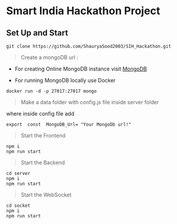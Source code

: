 # Smart India Hackathon Project

## Set Up and Start

```
git clone https://github.com/ShauryaSood2003/SIH_Hackathon.git
```

> Create a mongoDB url :

 - For creating  Online MongoDB instance visit [MongoDB](https://www.mongodb.com/)
 
 - For running MongoDB locally use Docker 
 ```
 docker run -d -p 27017:27017 mongo
 ```
 > Make a data folder with config.js file inside server folder
 
  where inside config file add 
 ```
 export  const  MongoDB_Url= "Your MongoDb url!"
 ```

>  Start the Frontend
```
npm i
npm run start
```
> Start the Backend 
```
cd server 
npm i
npm run start
```
> Start the WebSocket
```
cd socket
npm i
npm run start
```

